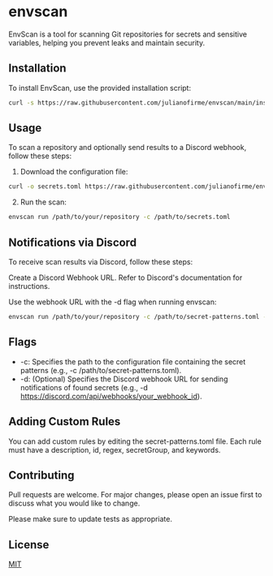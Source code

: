 # envscan

EnvScan is a tool for scanning Git repositories for secrets and sensitive variables, helping you prevent leaks and maintain security.

## Installation

To install EnvScan, use the provided installation script:

```bash
curl -s https://raw.githubusercontent.com/julianofirme/envscan/main/install.sh | bash
```

## Usage

To scan a repository and optionally send results to a Discord webhook, follow these steps:

1. Download the configuration file:
```bash
curl -o secrets.toml https://raw.githubusercontent.com/julianofirme/envscan/main/secrets.toml
```

2. Run the scan:
  ```bash
envscan run /path/to/your/repository -c /path/to/secrets.toml
```

## Notifications via Discord
To receive scan results via Discord, follow these steps:

Create a Discord Webhook URL. Refer to Discord's documentation for instructions.

Use the webhook URL with the -d flag when running envscan:

```bash
envscan run /path/to/your/repository -c /path/to/secret-patterns.toml -d https://discord.com/api/webhooks/your_webhook_id
```

## Flags
- -c: Specifies the path to the configuration file containing the secret patterns (e.g., -c /path/to/secret-patterns.toml).
- -d: (Optional) Specifies the Discord webhook URL for sending notifications of found secrets (e.g., -d https://discord.com/api/webhooks/your_webhook_id).

## Adding Custom Rules
You can add custom rules by editing the secret-patterns.toml file. Each rule must have a description, id, regex, secretGroup, and keywords.

## Contributing

Pull requests are welcome. For major changes, please open an issue first
to discuss what you would like to change.

Please make sure to update tests as appropriate.

## License

[MIT](https://choosealicense.com/licenses/mit/)
